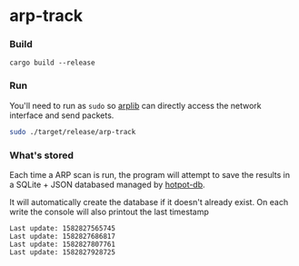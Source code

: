 # arp-track


### Build
```
cargo build --release
```

### Run

You'll need to run as `sudo` so [arplib](https://github.com/drbh/arplib) can directly access the network interface and send packets.

```bash
sudo ./target/release/arp-track
```

### What's stored

Each time a ARP scan is run, the program will attempt to save the results in a SQLite + JSON databased managed by [hotpot-db](https://github.com/drbh/hotpot-db). 

It will automatically create the database if it doesn't already exist. On each write the console will also printout the last timestamp

```
Last update: 1582827565745
Last update: 1582827686817
Last update: 1582827807761
Last update: 1582827928725
```
